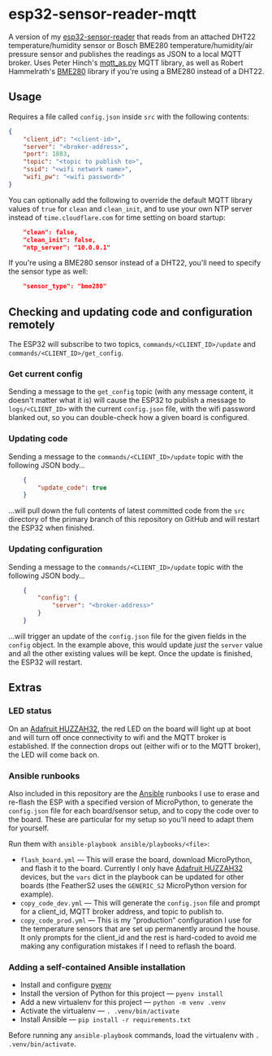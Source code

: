 # esp32-sensor-reader-mqtt
A version of my [esp32-sensor-reader](https://github.com/VirtualWolf/esp32-sensor-reader) that reads from an attached DHT22 temperature/humidity sensor or Bosch BME280 temperature/humidity/air pressure sensor and publishes the readings as JSON to a local MQTT broker. Uses Peter Hinch's [mqtt_as.py](https://github.com/peterhinch/micropython-mqtt/blob/master/mqtt_as/README.md) MQTT library, as well as Robert Hammelrath's [BME280](https://github.com/robert-hh/BME280/) library if you're using a BME280 instead of a DHT22.

## Usage

Requires a file called `config.json` inside `src` with the following contents:

```json
{
    "client_id": "<client-id>",
    "server": "<broker-address>",
    "port": 1883,
    "topic": "<topic to publish to>",
    "ssid": "<wifi network name>",
    "wifi_pw": "<wifi password>"
}
```

You can optionally add the following to override the default MQTT library values of `true` for `clean` and `clean_init`, and to use your own NTP server instead of `time.cloudflare.com` for time setting on board startup:

```json
    "clean": false,
    "clean_init": false,
    "ntp_server": "10.0.0.1"
```

If you're using a BME280 sensor instead of a DHT22, you'll need to specify the sensor type as well:

```json
    "sensor_type": "bme280"
```

## Checking and updating code and configuration remotely
The ESP32 will subscribe to two topics, `commands/<CLIENT_ID>/update` and `commands/<CLIENT_ID>/get_config`.

### Get current config
Sending a message to the `get_config` topic (with any message content, it doesn't matter what it is) will cause the ESP32 to publish a message to `logs/<CLIENT_ID>` with the current `config.json` file, with the wifi password blanked out, so you can double-check how a given board is configured.

### Updating code
Sending a message to the `commands/<CLIENT_ID>/update` topic with the following JSON body...

```json
    {
        "update_code": true
    }
```

...will pull down the full contents of latest committed code from the `src` directory of the primary branch of this repository on GitHub and will restart the ESP32 when finished.

### Updating configuration
Sending a message to the `commands/<CLIENT_ID>/update` topic with the following JSON body...

```json
    {
        "config": {
            "server": "<broker-address>"
        }
    }
```

...will trigger an update of the `config.json` file for the given fields in the `config` object. In the example above, this would update _just_ the `server` value and all the other existing values will be kept. Once the update is finished, the ESP32 will restart.

## Extras

### LED status
On an [Adafruit HUZZAH32](https://www.adafruit.com/product/3405), the red LED on the board will light up at boot and will turn off once connectivity to wifi and the MQTT broker is established. If the connection drops out (either wifi or to the MQTT broker), the LED will come back on.

### Ansible runbooks
Also included in this repository are the [Ansible](https://www.ansible.com) runbooks I use to erase and re-flash the ESP with a specified version of MicroPython, to generate the `config.json` file for each board/sensor setup, and to copy the code over to the board. These are particular for my setup so you'll need to adapt them for yourself.

Run them with `ansible-playbook ansible/playbooks/<file>`:

  * `flash_board.yml` — This will erase the board, download MicroPython, and flash it to the board. Currently I only have [Adafruit HUZZAH32](https://www.adafruit.com/product/3405) devices, but the `vars` dict in the playbook can be updated for other boards (the FeatherS2 uses the `GENERIC_S2` MicroPython version for example).
  * `copy_code_dev.yml` — This will generate the `config.json` file and prompt for a client_id, MQTT broker address, and topic to publish to.
  * `copy_code_prod.yml` — This is my "production" configuration I use for the temperature sensors that are set up permanently around the house. It only prompts for the client_id and the rest is hard-coded to avoid me making any configuration mistakes if I need to reflash the board.

### Adding a self-contained Ansible installation
* Install and configure [pyenv](https://github.com/pyenv/pyenv)
* Install the version of Python for this project — `pyenv install`
* Add a new virtualenv for this project — `python -m venv .venv`
* Activate the virtualenv — `. .venv/bin/activate`
* Install Ansible — `pip install -r requirements.txt`

Before running any `ansible-playbook` commands, load the virtualenv with `. .venv/bin/activate`.
